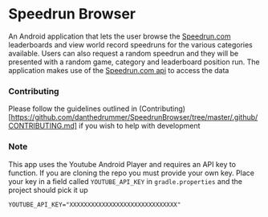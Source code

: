 # Speedrun Browser

An Android application that lets the user browse the [Speedrun.com](https://www.speedrun.com/) leaderboards and view world record speedruns for the various categories available.
Users can also request a random speedrun and they will be presented with a random game, category and leaderboard position run.
The application makes use of the [Speedrun.com api](https://github.com/speedruncomorg/api) to access the data

### Contributing

Please follow the guidelines outlined in (Contributing)[https://github.com/danthedrummer/SpeedrunBrowser/tree/master/.github/CONTRIBUTING.md] if you wish to help with development

### Note

This app uses the Youtube Android Player and requires an API key to function. If you are cloning the repo you must provide your own key.
Place your key in a field called `YOUTUBE_API_KEY` in `gradle.properties` and the project should pick it up
```
YOUTUBE_API_KEY="XXXXXXXXXXXXXXXXXXXXXXXXXXXXXX"
```